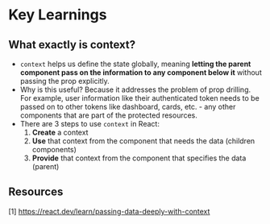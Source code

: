 # Key Learnings

## What exactly is context?
-  `context` helps us define the state globally, meaning **letting the parent component pass on the information to any component below it** without passing the prop explicitly.
- Why is this useful? Because it addresses the problem of prop drilling. For example, user information like their authenticated token needs to be passed on to other tokens like dashboard, cards, etc. - any other components that are part of the protected resources.
- There are 3 steps to use `context` in React:
    1. **Create** a context
    2. **Use** that context from the component that needs the data (children components)
    3. **Provide** that context from the component that specifies the data (parent)

## Resources
[1] https://react.dev/learn/passing-data-deeply-with-context